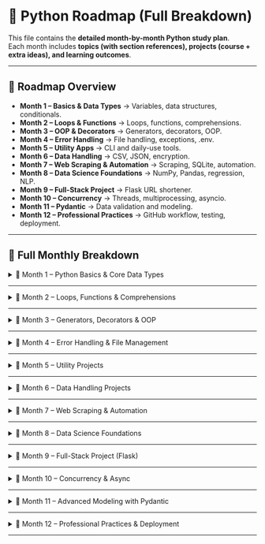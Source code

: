 # 🐍 Python Roadmap (Full Breakdown)

This file contains the **detailed month-by-month Python study plan**.  
Each month includes **topics (with section references), projects (course + extra ideas), and learning outcomes**.  

---

## 📅 Roadmap Overview
- **Month 1 – Basics & Data Types** → Variables, data structures, conditionals.  
- **Month 2 – Loops & Functions** → Loops, functions, comprehensions.  
- **Month 3 – OOP & Decorators** → Generators, decorators, OOP.  
- **Month 4 – Error Handling** → File handling, exceptions, .env.  
- **Month 5 – Utility Apps** → CLI and daily-use tools.  
- **Month 6 – Data Handling** → CSV, JSON, encryption.  
- **Month 7 – Web Scraping & Automation** → Scraping, SQLite, automation.  
- **Month 8 – Data Science Foundations** → NumPy, Pandas, regression, NLP.  
- **Month 9 – Full-Stack Project** → Flask URL shortener.  
- **Month 10 – Concurrency** → Threads, multiprocessing, asyncio.  
- **Month 11 – Pydantic** → Data validation and modeling.  
- **Month 12 – Professional Practices** → GitHub workflow, testing, deployment.  

---

## 🔽 Full Monthly Breakdown  

<details>
<summary>📅 Month 1 – Python Basics & Core Data Types</summary>

📘 **Topics & Tutorials**  
- **Section 2: Data Types in Python** → numbers, strings, booleans, tuples, lists, sets, dictionaries.  
- **Section 3: Conditionals in Python** → if/else, billing systems, eligibility checkers.  

🛠️ **Projects & Exercises**  
- **Course:** Shopping list manager, Customer profile system, Restaurant billing system.  
- **Extra Ideas:** Unit Converter, Expense Splitter, Contact Book, Quiz App, Student Marks Tracker.  

🎯 **Learning Outcomes**  
- Demonstrates **data structures + conditionals** clearly.  
- GitHub repo has **3–5 beginner projects**.  
</details>

---

<details>
<summary>📅 Month 2 – Loops, Functions & Comprehensions</summary>

📘 **Topics & Tutorials**  
- **Section 4: Loops** → for, while, enumerate, ATM simulator, parcel scanner.  
- **Section 5: Functions** → arguments, return values, scope, lambdas, imports.  
- **Section 6: Comprehensions** → list, set, dict, generator comprehensions.  

🛠️ **Projects & Exercises**  
- **Course:** Task tracker, Student grading system, Inventory filter.  
- **Extra Ideas:** To-Do CLI App, Multiplication Quiz, ATM Simulator, Password Generator.  

🎯 **Learning Outcomes**  
- Writes **clean reusable code** with loops and functions.  
- Repo shows **practical utilities**.  
</details>

---

<details>
<summary>📅 Month 3 – Generators, Decorators & OOP</summary>

📘 **Topics & Tutorials**  
- **Section 7: Generators & Decorators** → yield, token dispenser, logger, caching.  
- **Section 8: OOP in Python** → classes, inheritance, property decorators, vehicle rental system.  

🛠️ **Projects & Exercises**  
- **Course:** Logger system, Smart home tracker, Vehicle rental system.  
- **Extra Ideas:** Library Management System, Bank Account Manager, Customer Loyalty Program.  

🎯 **Learning Outcomes**  
- Explains **OOP concepts** confidently.  
- Repo includes **decorators + OOP projects**.  
</details>

---

<details>
<summary>📅 Month 4 – Error Handling & File Management</summary>

📘 **Topics & Tutorials**  
- **Section 9: File & Exception Handling** → try/except, custom errors, file I/O.  
- **Section 10: .env Files** → secure configs.  

🛠️ **Projects & Exercises**  
- **Course:** Error-handling project, File handler.  
- **Extra Ideas:** File Backup Tool, Log Analyzer, Login System, Expense Tracker.  

🎯 **Learning Outcomes**  
- Shows **robust error-safe scripts**.  
- Repo demonstrates **good coding hygiene**.  
</details>

---

<details>
<summary>📅 Month 5 – Utility Projects</summary>

📘 **Topics & Tutorials**  
- **Section 11: Utilities** → journal logger, countdown timer, password checker, Caesar cipher.  

🛠️ **Projects & Exercises**  
- **Course:** Task manager, Password checker, Journal logger.  
- **Extra Ideas:** Encryption/Decryption Tool, Emoji Mood Generator.  

🎯 **Learning Outcomes**  
- Repo includes **multiple small utilities (5+)**.  
- Shows steady GitHub activity.  
</details>

---

<details>
<summary>📅 Month 6 – Data Handling Projects</summary>

📘 **Topics & Tutorials**  
- **Section 12: Data Handling** → CSV, JSON, converters, password vault.  

🛠️ **Projects & Exercises**  
- **Course:** Contact book, Movie tracker, Password vault.  
- **Extra Ideas:** Currency Converter, Weather Logger, Encrypted Notes App.  

🎯 **Learning Outcomes**  
- Comfortable with **CSV, JSON, encryption**.  
- Repo shows **data-driven projects**.  
</details>

---

<details>
<summary>📅 Month 7 – Web Scraping & Automation</summary>

📘 **Topics & Tutorials**  
- **Section 13: Web Scraping** → Wikipedia, Hacker News, crypto tracker, SQLite.  
- **Section 14: Automation** → file organizer, monitoring software.  

🛠️ **Projects & Exercises**  
- **Course:** Crypto tracker, News scraper, File organizer bot.  
- **Extra Ideas:** Job Scraper, Image Downloader, Automated File Sorter.  

🎯 **Learning Outcomes**  
- Demonstrates **scraping + automation**.  
- Repo includes **real-world scripts**.  
</details>

---

<details>
<summary>📅 Month 8 – Data Science Foundations</summary>

📘 **Topics & Tutorials**  
- **Section 15: Data Science Projects** → NumPy, Pandas, regression, NLP, recommendation engines.  

🛠️ **Projects & Exercises**  
- **Course:** Salary predictor, YouTube comment classifier, Recommendation engine.  
- **Extra Ideas:** CSV Data Visualizer, Sales Forecast Tool.  

🎯 **Learning Outcomes**  
- First **data science apps** on GitHub.  
- Shows **Pandas, regression, NLP basics**.  
</details>

---

<details>
<summary>📅 Month 9 – Full-Stack Project (Flask)</summary>

📘 **Topics & Tutorials**  
- **Section 16: Flask URL Shortener** → routes, CRUD, templates.  

🛠️ **Projects & Exercises**  
- **Course:** URL Shortener App.  
- **Extra Ideas:** Bookmark Manager, Notes App, Web Task Manager.  

🎯 **Learning Outcomes**  
- First **mini full-stack app**.  
- Repo demonstrates **backend + frontend integration**.  
</details>

---

<details>
<summary>📅 Month 10 – Concurrency & Async</summary>

📘 **Topics & Tutorials**  
- **Section 17: Multithreading & Multiprocessing** → GIL, locks, queues.  
- **Section 18: Asyncio** → event loops, coroutines, race conditions.  

🛠️ **Projects & Exercises**  
- **Course:** Concurrency demos, Asyncio exercises.  
- **Extra Ideas:** Async API Fetcher, Parallel Image Resizer, Thread-Safe Bank Simulator.  

🎯 **Learning Outcomes**  
- Explains **concurrency concepts** clearly.  
- Repo has **parallel + async apps**.  
</details>

---

<details>
<summary>📅 Month 11 – Advanced Modeling with Pydantic</summary>

📘 **Topics & Tutorials**  
- **Section 19: Pydantic** → validation, typing, nested models, JSON serialization.  

🛠️ **Projects & Exercises**  
- **Course:** Model validators, Nested models, Dump/JSON serialization.  
- **Extra Ideas:** User Registration Validator, Order System, Data Cleaner.  

🎯 **Learning Outcomes**  
- Confident with **data modeling & validation**.  
- Repo shows **clean, production-style models**.  
</details>

---

<details>
<summary>📅 Month 12 – Professional Practices & Deployment</summary>

📘 **Topics & Tutorials (Added Essentials)**  
- **Git & GitHub** → commits, branches, pull requests.  
- **Testing** → pytest basics.  
- **Packaging** → pyproject.toml, pip install.  
- **Deployment** → Heroku/Render or Docker.  

🛠️ **Projects & Exercises**  
- **Course:** Add tests, Package a project, Deploy a project.  
- **Extra Ideas:** Dockerized Flask App, Portfolio Showcase Repo.  

🎯 **Learning Outcomes**  
- GitHub shows **professional workflow**.  
- At least **one live deployed project** online.  
</details>

---

